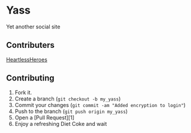 Yass
=============

Yet another social site

Contributers
-------
[HeartlessHeroes](http://github.com/heartlessheroes)


Contributing
------------

1. Fork it.
2. Create a branch (`git checkout -b my_yass`)
3. Commit your changes (`git commit -am "Added encryption to login"`)
4. Push to the branch (`git push origin my_yass`)
5. Open a [Pull Request][1]
6. Enjoy a refreshing Diet Coke and wait

